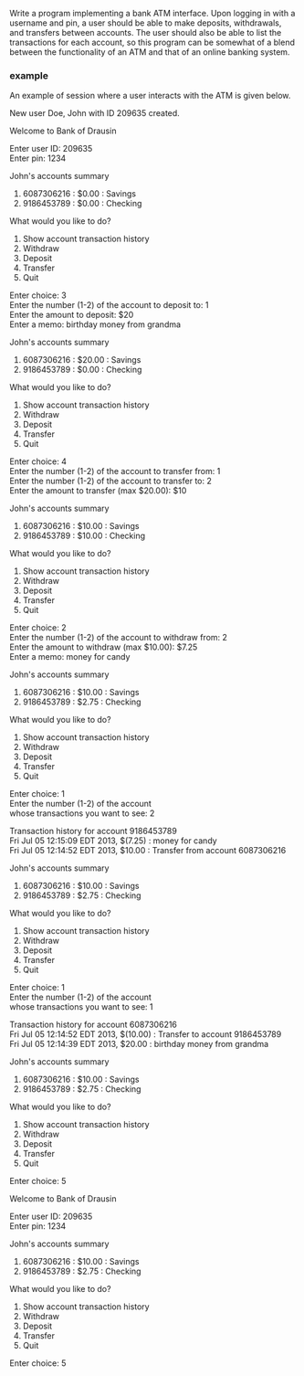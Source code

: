 Write a program implementing a bank ATM interface. Upon logging in with a 
username and pin, a user should be able to make deposits, withdrawals, and 
transfers between accounts. The user should also be able to list the 
transactions for each account, so this program can be somewhat of a blend 
between the functionality of an ATM and that of an online banking system.

### example ###
An example of session where a user interacts with the ATM is given below.

New user Doe, John with ID 209635 created.  
  
  
Welcome to Bank of Drausin  
  
Enter user ID: 209635  
Enter pin: 1234  
  
  
John's accounts summary  
1) 6087306216 : $0.00 : Savings  
2) 9186453789 : $0.00 : Checking  
  
What would you like to do?  
  1) Show account transaction history  
  2) Withdraw  
  3) Deposit  
  4) Transfer  
  5) Quit  
  
Enter choice: 3  
Enter the number (1-2) of the account to deposit to: 1  
Enter the amount to deposit: $20  
Enter a memo: birthday money from grandma  
  
  
John's accounts summary  
1) 6087306216 : $20.00 : Savings  
2) 9186453789 : $0.00 : Checking  
  
What would you like to do?  
  1) Show account transaction history  
  2) Withdraw  
  3) Deposit  
  4) Transfer  
  5) Quit  
  
Enter choice: 4  
Enter the number (1-2) of the account to transfer from: 1  
Enter the number (1-2) of the account to transfer to: 2  
Enter the amount to transfer (max $20.00): $10  
  
  
John's accounts summary  
1) 6087306216 : $10.00 : Savings  
2) 9186453789 : $10.00 : Checking  
  
What would you like to do?  
  1) Show account transaction history  
  2) Withdraw  
  3) Deposit  
  4) Transfer  
  5) Quit  
  
Enter choice: 2  
Enter the number (1-2) of the account to withdraw from: 2  
Enter the amount to withdraw (max $10.00): $7.25  
Enter a memo: money for candy  
  
  
John's accounts summary  
1) 6087306216 : $10.00 : Savings   
2) 9186453789 : $2.75 : Checking  
  
What would you like to do?  
  1) Show account transaction history  
  2) Withdraw  
  3) Deposit  
  4) Transfer  
  5) Quit  
  
Enter choice: 1  
Enter the number (1-2) of the account  
whose transactions you want to see: 2  
  
Transaction history for account 9186453789  
Fri Jul 05 12:15:09 EDT 2013, $(7.25) : money for candy  
Fri Jul 05 12:14:52 EDT 2013, $10.00 : Transfer from account 6087306216  
  
  
  
John's accounts summary  
1) 6087306216 : $10.00 : Savings  
2) 9186453789 : $2.75 : Checking  
  
What would you like to do?  
  1) Show account transaction history  
  2) Withdraw  
  3) Deposit  
  4) Transfer  
  5) Quit  
  
Enter choice: 1  
Enter the number (1-2) of the account  
whose transactions you want to see: 1  
  
Transaction history for account 6087306216  
Fri Jul 05 12:14:52 EDT 2013, $(10.00) : Transfer to account 9186453789  
Fri Jul 05 12:14:39 EDT 2013, $20.00 : birthday money from grandma  
  
  
  
John's accounts summary  
1) 6087306216 : $10.00 : Savings  
2) 9186453789 : $2.75 : Checking  
  
What would you like to do?  
  1) Show account transaction history  
  2) Withdraw  
  3) Deposit  
  4) Transfer  
  5) Quit  
  
Enter choice: 5  
  
  
Welcome to Bank of Drausin  
  
Enter user ID: 209635  
Enter pin: 1234  
  
  
John's accounts summary  
1) 6087306216 : $10.00 : Savings  
2) 9186453789 : $2.75 : Checking  
  
What would you like to do?  
  1) Show account transaction history  
  2) Withdraw  
  3) Deposit  
  4) Transfer  
  5) Quit  
  
Enter choice: 5  


